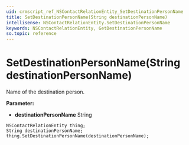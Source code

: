```yaml
---
uid: crmscript_ref_NSContactRelationEntity_SetDestinationPersonName
title: SetDestinationPersonName(String destinationPersonName)
intellisense: NSContactRelationEntity.SetDestinationPersonName
keywords: NSContactRelationEntity, GetDestinationPersonName
so.topic: reference
---
```


# SetDestinationPersonName(String destinationPersonName)

Name of the destination person.

**Parameter:** 
 - **destinationPersonName** String

```crmscript
NSContactRelationEntity thing;
String destinationPersonName;
thing.SetDestinationPersonName(destinationPersonName);
```

